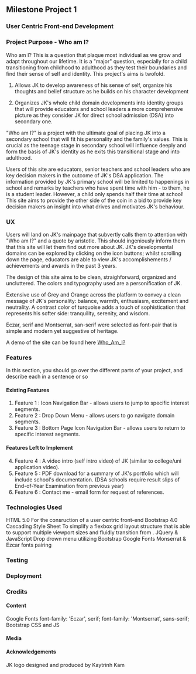 <!-- readme file explains a site's purpose, value it provides to users & deployment procedure -->
## Milestone Project 1 
### User Centric Front-end Development 

### Project Purpose - Who am I?

Who am I? This is a question that plaque most individual as we grow and adapt throughout our lifetime. It is a "major" question, especially for a child transitioning from childhood to adulthood as they test their boundaries and find their sense of self and identity. This project's aims is twofold.

1. Allows JK to develop awareness of his sense of self, organize his thoughts and belief structure as he builds on his character development

2. Organizes JK's whole child domain developments into identity groups that will provide educators and school leaders a more comprehensive picture as they consider JK for direct school admission (DSA) into secondary one. 

"Who am I?" is a project with the ultimate goal of placing JK into a secondary school that will fit his personality and the family's values. This is crucial as the teenage stage in secondary school will influence deeply and form the basis of JK's identity as he exits this transitional stage and into adulthood.

Users of this site are educators, senior teachers and school leaders who are key decision makers in the outcome of JK's DSA application. The information provided by JK's primary school will be limited to happenings in school and remarks by teachers who have spent time with him - to them, he is a student leader. However, a child only spends half their time at school! This site aims to provide the other side of the coin in a bid to provide key decision makers an insight into what drives and motivates JK's behaviour. 

### UX

Users will land on JK's mainpage that subvertly calls them to attention with "Who am I?" and a quote by aristotle. This should ingeniously inform them that this site will let them find out more about JK. JK's developmental domains can be explored by clicking on the icon buttons; whilst scrolling down the page, educators are able to view JK's accomplishements / achievements and awards in the past 3 years.

<!-- insert Wireframe images of site's designs -->
The design of this site aims to be clean, straighforward, organized and uncluttered. The colors and typography used are a personification of JK.

<!-- insert color chart -->
Extensive use of Grey and Orange across the platform to convey a clean message of JK's personality: balance, warmth, enthusiasm, excitement and neutrality. A contrast color of turquoise adds a touch of sophistication that represents his softer side: tranquility, serenity, and wisdom.

<!-- insert typography -->
Eczar, serif and Montserrat, san-serif were selected as font-pair that is simple and modern yet suggestive of heritage.

A demo of the site can be found here [Who_Am_I?](https://suipingooi.github.io/jkdev/)

### Features

In this section, you should go over the different parts of your project, and describe each in a sentence or so
#### Existing Features

1. Feature 1 : Icon Navigation Bar - allows users to jump to specific interest segments.
2. Feature 2 : Drop Down Menu - allows users to go navigate domain segments.
3. Feature 3 : Bottom Page Icon Navigation Bar - allows users to return to specific interest segments.

#### Features Left to Implement

4. Feature 4 : A video intro (self intro video) of JK (similar to college/uni application video).
5. Feature 5 : PDF download for a summary of JK's portfolio which will include school's documentation.
            (DSA schools require result slips of End-of-Year Examination from previous year)
6. Feature 6 : Contact me - email form for request of references.


### Technologies Used

<!-- In this section, you should mention all of the languages, frameworks, libraries, and any other tools that you have used to construct this project. For each, provide its name, a link to its official site and a short sentence of why it was used. -->
HTML 5.0
    For the consruction of a user centric front-end 
Bootstrap 4.0 Cascading Style Sheet
    To simplify a flexbox grid layout structure that is able to support multiple viewport sizes and fluidly transition from .
JQuery & JavaScript
    Drop drown menu utilizing Bootstrap
Google Fonts
    Monserrat & Ezcar fonts pairing

### Testing

<!-- In this section, you need to convince the assessor that you have conducted enough testing to legitimately believe that the site works well. Essentially, in this part you will want to go over all of your user stories from the UX section and ensure that they all work as intended, with the project providing an easy and straightforward way for the users to achieve their goals. -->

<!-- Whenever it is feasible, prefer to automate your tests, and if you've done so, provide a brief explanation of your approach, link to the test file(s) and explain how to run them. -->

<!-- In addition, you should mention in this section how your project looks and works on different browsers and screen sizes. -->

<!-- You should also mention in this section any interesting bugs or problems you discovered during your testing, even if you haven't addressed them yet. -->


### Deployment

<!-- This section should describe the process you went through to deploy the project to a hosting platform (e.g. GitHub Pages or Heroku). -->

<!-- In particular, you should provide all details of the differences between the deployed version and the development version -->

<!-- In addition, if it is not obvious, you should also describe how to run your code locally. -->
### Credits

#### Content
Google Fonts
    font-family: 'Eczar', serif;
    font-family: 'Montserrat', sans-serif;
Bootstrap CSS and JS

#### Media



#### Acknowledgements

JK logo designed and produced by Kaytrinh Kam
